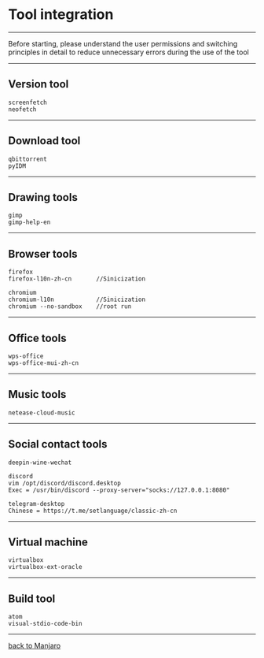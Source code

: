 # Tool integration
--------------------------------------------
Before starting, please understand the user permissions and switching principles in detail to reduce unnecessary errors during the use of the tool

--------------------------------------------

## Version tool

    screenfetch
    neofetch
--------------------------------------------
## Download tool

    qbittorrent
    pyIDM
--------------------------------------------
## Drawing tools

    gimp
    gimp-help-en
--------------------------------------------
## Browser tools

    firefox
    firefox-l10n-zh-cn       //Sinicization
    
    chromium
    chromium-l10n            //Sinicization
    chromium --no-sandbox    //root run
--------------------------------------------
## Office tools

    wps-office
    wps-office-mui-zh-cn
--------------------------------------------
## Music tools

    netease-cloud-music
--------------------------------------------
## Social contact tools

    deepin-wine-wechat
    
    discord
    vim /opt/discord/discord.desktop
    Exec = /usr/bin/discord --proxy-server="socks://127.0.0.1:8080"
    
    telegram-desktop
    Chinese = https://t.me/setlanguage/classic-zh-cn
--------------------------------------------
## Virtual machine

    virtualbox
    virtualbox-ext-oracle
--------------------------------------------
## Build tool

    atom
    visual-stdio-code-bin
--------------------------------------------
    
[back to Manjaro](https://github.com/pro1tocol/Linux-Novice-Function/tree/main/Manjaro)
